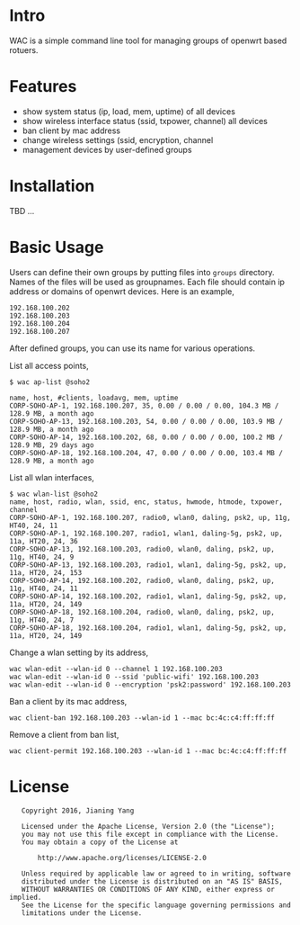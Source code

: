 # Intro

WAC is a simple command line tool for managing groups of openwrt based rotuers.

# Features

* show system status (ip, load, mem, uptime) of all devices
* show wireless interface status (ssid, txpower, channel) all devices
* ban client by mac address
* change wireless settings (ssid, encryption, channel
* management devices by user-defined groups

# Installation

TBD ...

# Basic Usage


Users can define their own groups by putting files into `groups`
directory. Names of the files will be used as groupnames. Each file should
contain ip address or domains of openwrt devices. Here is an example,

```
192.168.100.202
192.168.100.203
192.168.100.204
192.168.100.207

```

After defined groups, you can use its name for various operations.

List all access points,

```
$ wac ap-list @soho2

name, host, #clients, loadavg, mem, uptime
CORP-SOHO-AP-1, 192.168.100.207, 35, 0.00 / 0.00 / 0.00, 104.3 MB / 128.9 MB, a month ago
CORP-SOHO-AP-13, 192.168.100.203, 54, 0.00 / 0.00 / 0.00, 103.9 MB / 128.9 MB, a month ago
CORP-SOHO-AP-14, 192.168.100.202, 68, 0.00 / 0.00 / 0.00, 100.2 MB / 128.9 MB, 29 days ago
CORP-SOHO-AP-18, 192.168.100.204, 47, 0.00 / 0.00 / 0.00, 103.4 MB / 128.9 MB, a month ago
```

List all wlan interfaces,

```
$ wac wlan-list @soho2
name, host, radio, wlan, ssid, enc, status, hwmode, htmode, txpower, channel
CORP-SOHO-AP-1, 192.168.100.207, radio0, wlan0, daling, psk2, up, 11g, HT40, 24, 11
CORP-SOHO-AP-1, 192.168.100.207, radio1, wlan1, daling-5g, psk2, up, 11a, HT20, 24, 36
CORP-SOHO-AP-13, 192.168.100.203, radio0, wlan0, daling, psk2, up, 11g, HT40, 24, 9
CORP-SOHO-AP-13, 192.168.100.203, radio1, wlan1, daling-5g, psk2, up, 11a, HT20, 24, 153
CORP-SOHO-AP-14, 192.168.100.202, radio0, wlan0, daling, psk2, up, 11g, HT40, 24, 11
CORP-SOHO-AP-14, 192.168.100.202, radio1, wlan1, daling-5g, psk2, up, 11a, HT20, 24, 149
CORP-SOHO-AP-18, 192.168.100.204, radio0, wlan0, daling, psk2, up, 11g, HT40, 24, 7
CORP-SOHO-AP-18, 192.168.100.204, radio1, wlan1, daling-5g, psk2, up, 11a, HT20, 24, 149
```

Change a wlan setting by its address,

```
wac wlan-edit --wlan-id 0 --channel 1 192.168.100.203
wac wlan-edit --wlan-id 0 --ssid 'public-wifi' 192.168.100.203
wac wlan-edit --wlan-id 0 --encryption 'psk2:password' 192.168.100.203
```

Ban a client by its mac address,

```
wac client-ban 192.168.100.203 --wlan-id 1 --mac bc:4c:c4:ff:ff:ff
```

Remove a client from ban list,
```
wac client-permit 192.168.100.203 --wlan-id 1 --mac bc:4c:c4:ff:ff:ff
```


# License
```
   Copyright 2016, Jianing Yang

   Licensed under the Apache License, Version 2.0 (the "License");
   you may not use this file except in compliance with the License.
   You may obtain a copy of the License at

       http://www.apache.org/licenses/LICENSE-2.0

   Unless required by applicable law or agreed to in writing, software
   distributed under the License is distributed on an "AS IS" BASIS,
   WITHOUT WARRANTIES OR CONDITIONS OF ANY KIND, either express or implied.
   See the License for the specific language governing permissions and
   limitations under the License.
```
